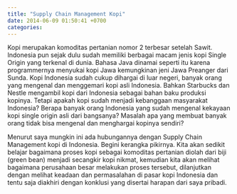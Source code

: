 ```yaml
---
title: "Supply Chain Management Kopi"
date: 2014-06-09 01:50:41 +0700
categories: 
---
```


Kopi merupakan komoditas pertanian nomor 2 terbesar setelah Sawit. Indonesia pun sejak dulu sudah memiliki berbagai macam jenis kopi Single Origin yang terkenal di dunia. Bahasa Java dinamai seperti itu karena programmernya menyukai kopi Jawa kemungkinan jeni Jawa Preanger dari Sunda. Kopi Indonesia sudah cukup dihargai di luar negeri, banyak orang yang mengenal dan menggemari kopi asli Indonesia. Bahkan Starbucks dan Nestle mengambil kopi dari Indonesia sebagai bahan baku produksi kopinya. Tetapi apakah kopi sudah menjadi kebanggaan masyarakat Indonesia? Berapa banyak orang Indonesia yang sudah mengenal kekayaan kopi single origin asli dari bangsanya? Masalah apa yang membuat banyak orang tidak bisa mengenal dan menghargai kopinya sendiri?
<!--more-->
Menurut saya mungkin ini ada hubungannya dengan Supply Chain Management kopi di Indonesia. Begini kerangka pikirnya. Kita akan sedikit belajar bagaimana proses kopi sebagai komoditas pertanian diolah dari biji (green bean) menjadi secangkir kopi nikmat, kemudian kita akan melihat bagaimana perusahaan besar melakukan proses tersebut, dilanjutkan dengan melihat keadaan dan permasalahan di pasar kopi Indonesia dan tentu saja diakhiri dengan konklusi yang disertai harapan dari saya pribadi.

